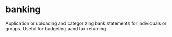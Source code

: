 # banking

Application or uploading and categorizing bank statements for individuals or groups. Useful for budgeting aand tax returning
